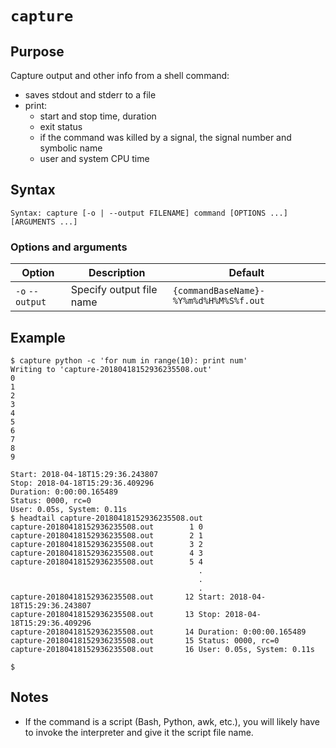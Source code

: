 # `capture`

## Purpose
Capture output and other info from a shell command:

  - saves stdout and stderr to a file
  - print:
    - start and stop time, duration
    - exit status
    - if the command was killed by a signal, the signal number and symbolic name
    - user and system CPU time

## Syntax
```
Syntax: capture [-o | --output FILENAME] command [OPTIONS ...] [ARGUMENTS ...]
```

### Options and arguments
| Option | Description | Default |
| ------ | ----------- | ------- |
|  `-o` `--output`  | Specify output file name | `{commandBaseName}-%Y%m%d%H%M%S%f.out` |

## Example

```
$ capture python -c 'for num in range(10): print num'
Writing to 'capture-20180418152936235508.out'
0
1
2
3
4
5
6
7
8
9

Start: 2018-04-18T15:29:36.243807
Stop: 2018-04-18T15:29:36.409296
Duration: 0:00:00.165489
Status: 0000, rc=0
User: 0.05s, System: 0.11s
$ headtail capture-20180418152936235508.out
capture-20180418152936235508.out        1 0
capture-20180418152936235508.out        2 1
capture-20180418152936235508.out        3 2
capture-20180418152936235508.out        4 3
capture-20180418152936235508.out        5 4
                                          .
                                          .
                                          .
capture-20180418152936235508.out       12 Start: 2018-04-18T15:29:36.243807
capture-20180418152936235508.out       13 Stop: 2018-04-18T15:29:36.409296
capture-20180418152936235508.out       14 Duration: 0:00:00.165489
capture-20180418152936235508.out       15 Status: 0000, rc=0
capture-20180418152936235508.out       16 User: 0.05s, System: 0.11s

$
```

## Notes

- If the command is a script (Bash, Python, awk, etc.), you will likely have to invoke the interpreter and give it the script file name.
